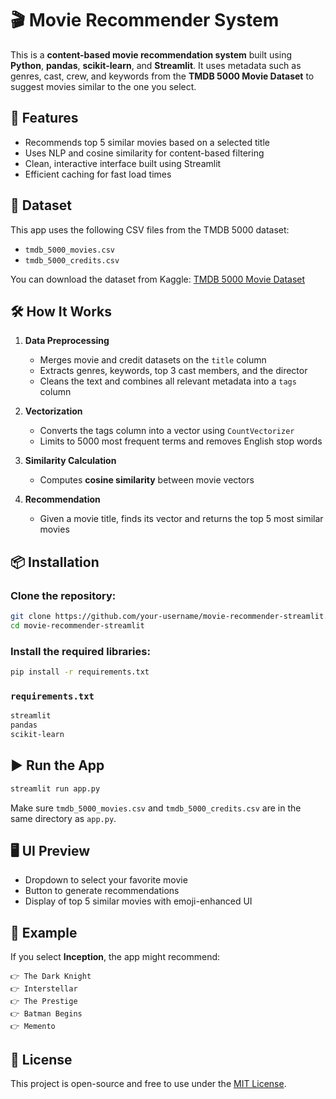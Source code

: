 # 🎬 Movie Recommender System

This is a **content-based movie recommendation system** built using **Python**, **pandas**, **scikit-learn**, and **Streamlit**. It uses metadata such as genres, cast, crew, and keywords from the **TMDB 5000 Movie Dataset** to suggest movies similar to the one you select.

## 🚀 Features

* Recommends top 5 similar movies based on a selected title
* Uses NLP and cosine similarity for content-based filtering
* Clean, interactive interface built using Streamlit
* Efficient caching for fast load times

## 📁 Dataset

This app uses the following CSV files from the TMDB 5000 dataset:

* `tmdb_5000_movies.csv`
* `tmdb_5000_credits.csv`

You can download the dataset from Kaggle:
[TMDB 5000 Movie Dataset](https://www.kaggle.com/datasets/tmdb/tmdb-movie-metadata)

## 🛠️ How It Works

1. **Data Preprocessing**

   * Merges movie and credit datasets on the `title` column
   * Extracts genres, keywords, top 3 cast members, and the director
   * Cleans the text and combines all relevant metadata into a `tags` column

2. **Vectorization**

   * Converts the tags column into a vector using `CountVectorizer`
   * Limits to 5000 most frequent terms and removes English stop words

3. **Similarity Calculation**

   * Computes **cosine similarity** between movie vectors

4. **Recommendation**

   * Given a movie title, finds its vector and returns the top 5 most similar movies

## 📦 Installation

### Clone the repository:

```bash
git clone https://github.com/your-username/movie-recommender-streamlit.git
cd movie-recommender-streamlit
```

### Install the required libraries:

```bash
pip install -r requirements.txt
```

### `requirements.txt`

```txt
streamlit
pandas
scikit-learn
```

## ▶️ Run the App

```bash
streamlit run app.py
```

Make sure `tmdb_5000_movies.csv` and `tmdb_5000_credits.csv` are in the same directory as `app.py`.

## 🖥️ UI Preview

* Dropdown to select your favorite movie
* Button to generate recommendations
* Display of top 5 similar movies with emoji-enhanced UI

## 📌 Example

If you select **Inception**, the app might recommend:

```
👉 The Dark Knight  
👉 Interstellar  
👉 The Prestige  
👉 Batman Begins  
👉 Memento  
```

## 📄 License

This project is open-source and free to use under the [MIT License](LICENSE).
